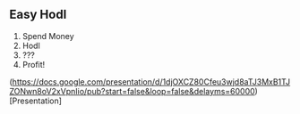 ## Easy Hodl

1. Spend Money
2. Hodl
3. ???
4. Profit!

(https://docs.google.com/presentation/d/1djOXCZ80Cfeu3wjd8aTJ3MxB1TJZONwn8oV2xVpnIio/pub?start=false&loop=false&delayms=60000)[Presentation]
